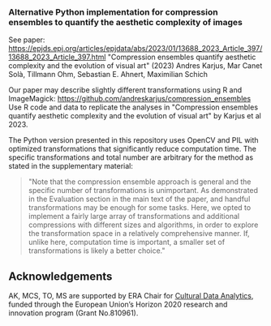 ### Alternative Python implementation for compression ensembles to quantify the aesthetic complexity of images

See paper: https://epjds.epj.org/articles/epjdata/abs/2023/01/13688_2023_Article_397/13688_2023_Article_397.html
"Compression ensembles quantify aesthetic complexity and the evolution of visual art" (2023)
Andres Karjus, Mar Canet Solà, Tillmann Ohm, Sebastian E. Ahnert, Maximilian Schich

Our paper may describe slightly different transformations using R and ImageMagick: 
https://github.com/andreskarjus/compression_ensembles 
Use R code and data to replicate the analyses in "Compression ensembles quantify aesthetic complexity and the evolution of visual art" by Karjus et al 2023.

The Python version presented in this repository uses OpenCV and PIL with optimized transformations that significantly reduce computation time. 
The specific transformations and total number are arbitrary for the method as stated in the supplementary material:

>"Note that the compression ensemble approach is general and the specific number of transformations is unimportant. As demonstrated in the Evaluation section in the main text of the paper, and handful transformations may be enough for some tasks. Here, we opted to implement a fairly large array of transformations and additional compressions with different sizes and algorithms, in order to explore the transformation space in a relatively comprehensive manner. If, unlike here, computation time is important, a smaller set of transformations is likely a better choice."

## Acknowledgements
AK, MCS, TO, MS are supported by ERA Chair for <a href="https://cudan.tlu.ee/" target="_blank">Cultural Data Analytics</a>, funded through the European Union’s Horizon 2020 research and innovation program (Grant No.810961).
